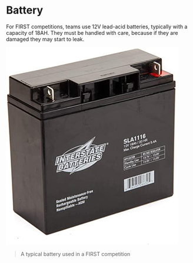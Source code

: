 # Battery

For FIRST competitions, teams use 12V lead-acid batteries, typically with a capacity of 18AH. They must be handled with care, because if they are damaged they may start to leak.

![Battery](../images/Battery.jpg)
> A typical battery used in a FIRST competition